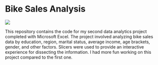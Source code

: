 # Bike Sales Analysis
![]("bike_sales_dashboard.png")

This repository contains the code for my second data analytics project completed with Microsoft Excel. The project involved analyzing bike sales data by education, region, marital status, average income, age brackets, gender, and other factors. Slicers were used to provide an interactive experience for dissecting the information. I had more fun working on this project compared to the first one.
